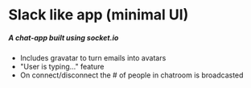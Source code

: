 # Slack like app (minimal UI)

<h5>A chat-app built using socket.io</h5>

* Includes gravatar to turn emails into avatars
* "User is typing..." feature
* On connect/disconnect the # of people in chatroom is broadcasted

